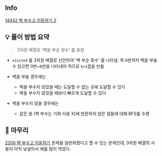 ## Info
[14442 벽 부수고 이동하기 2](https://www.acmicpc.net/problem/14442)

## 💡 풀이 방법 요약
> 3차원 배열로 '벽을 부순 횟수' 를 표현

- `visited` 를 3차원 배열로 선언하여 '벽 부순 횟수' 를 나타냄. 즉 k번까지 벽을 부술 수 있으면 0번~k번을 나타내야 하므로 `k+1`겹을 만듦


- 벽을 부술 경우에는
  - 벽을 부수지 않았을 때는 도달할 수 없는 곳에 도달할 수 있다
  - 벽을 부수지 않았을 때보다 빠르게 도달할 수 있다

- 벽을 부수지 않을 경우에는
  - 같은 층 (벽 부수는 기회 사용 X)에 방문하지 않은 점들에 대해 BFS를 수행

## 🙂 마무리
[2206 벽 부수고 이동하기](https://www.acmicpc.net/problem/2206) 문제를 일반화했다고 할 수 있는 문제인데, 3차원 배열의 사용이 아직 낯설어서 애를 많이 먹었다.